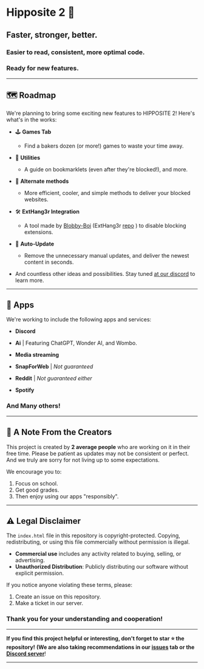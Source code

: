 
# Hipposite 2 🦛

## Faster, stronger, better.
### Easier to read, consistent, more optimal code.
### Ready for new features.

---
## 🗺️ Roadmap
We're planning to bring some exciting new features to HIPPOSITE 2! Here's what's in the works:  

- 🕹️ **Games Tab**  
  - Find a bakers dozen (or more!) games to waste your time away.

- 📂 **Utilities**  
  - A guide on bookmarklets (even after they're blocked!), and more.

- 🚪 **Alternate methods**  
  - More efficient, cooler, and simple methods to deliver your blocked websites.

- 🛠️ **ExtHang3r Integration**  
  - A tool made by [Blobby-Boi](https://github.com/Blobby-Boi)   (ExtHang3r [repo](https://github.com/blobby_boy)  ) to disable blocking extensions.

- 🔄 **Auto-Update**  
  - Remove the unnecessary manual updates, and deliver the newest content in seconds.

- And countless other ideas and possibilities. Stay tuned [at our discord](https://discord.com/channels/1282151040183046237/1301178045142667305) to learn more.

---

## 📱 Apps  
We're working to include the following apps and services:  

- **Discord**

-  **Ai** | Featuring ChatGPT, Wonder AI, and Wombo.  

- **Media streaming**

- **SnapForWeb** | *Not guaranteed*  

- **Reddit** | *Not guaranteed either*

- **Spotify**  

### And Many others!

---

## 🙏 A Note From the Creators  
This project is created by **2 average people** who are working on it in their free time. Please be patient as updates may not be consistent or perfect. 
And we truly are sorry for not living up to some expectations.

We encourage you to:  
1. Focus on school.  
2. Get good grades.  
3. Then enjoy using our apps "responsibly".  

---

## ⚠️ Legal Disclaimer  
The `index.html` file in this repository is copyright-protected. Copying, redistributing, or using this file commercially without permission is illegal.  

- **Commercial use** includes any activity related to buying, selling, or advertising.
- **Unauthorized Distribution**: Publicly distributing our software without explicit permission.

If you notice anyone violating these terms, please:  
1. Create an issue on this repository.  
2. Make a ticket in our server.  

### Thank you for your understanding and cooperation!  

---

**If you find this project helpful or interesting, don't forget to star ⭐ the repository!** 
**(We are also taking recommendations in our [issues](https://github.com/philchhalmers8/Hipposite/issues/new?template=Blank+issue) tab or the [Discord server](https://discord.gg/jVC3NPfVkn)**!

---  

